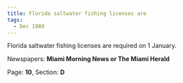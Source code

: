 ```yaml
---  
title: Florida saltwater fishing licenses are  
tags:  
  - Dec 1989  
---  
```

  
Florida saltwater fishing licenses are required on 1 January.  
  
Newspapers: **Miami Morning News or The Miami Herald**  
  
Page: **10**, Section: **D** 
